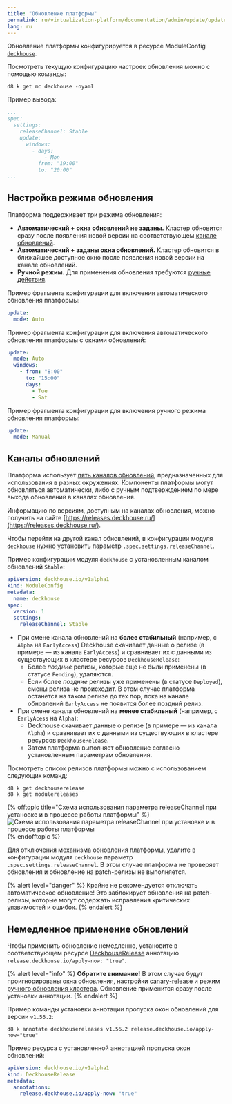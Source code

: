 ```yaml
---
title: "Обновление платформы"
permalink: ru/virtualization-platform/documentation/admin/update/update.html
lang: ru
---
```


Обновление платформы конфигурируется в ресурсе ModuleConfig [`deckhouse`](../../reference/cr.html#moduleconfig).

Посмотреть текущую конфигурацию настроек обновления можно с помощью команды:

```shell
d8 k get mc deckhouse -oyaml
```

Пример вывода:

```yaml
...
spec:
  settings:
    releaseChannel: Stable
    update:
      windows:
        - days:
            - Mon
          from: "19:00"
          to: "20:00"
...
```

## Настройка режима обновления

Платформа поддерживает три режима обновления:

- **Автоматический + окна обновлений не заданы.** Кластер обновится сразу после появления новой версии на соответствующем [канале обновлений](../update-channels.html).
- **Автоматический + заданы окна обновлений.** Кластер обновится в ближайшее доступное окно после появления новой версии на канале обновлений.
- **Ручной режим.** Для применения обновления требуются [ручные действия](./manual-update-mode.html).

Пример фрагмента конфигурации для включения автоматического обновления платформы:

```yaml
update:
  mode: Auto
```

Пример фрагмента конфигурации для включения автоматического обновления платформы с окнами обновлений:

```yaml
update:
  mode: Auto
  windows:
    - from: "8:00"
      to: "15:00"
      days:
        - Tue
        - Sat
```

Пример фрагмента конфигурации для включения ручного режима обновления платформы:

```yaml
update:
  mode: Manual
```

## Каналы обновлений

Платформа использует [пять каналов обновлений](../update-channels.html), предназначенных для использования в разных окружениях. Компоненты платформы могут обновляться автоматически, либо с ручным подтверждением по мере выхода обновлений в каналах обновления.

Информацию по версиям, доступным на каналах обновления, можно получить на сайте [https://releases.deckhouse.ru/](https://releases.deckhouse.ru/).

Чтобы перейти на другой канал обновлений, в конфигурации модуля `deckhouse` нужно установить параметр `.spec.settings.releaseChannel`.

Пример конфигурации модуля `deckhouse` с установленным каналом обновлений `Stable`:

```yaml
apiVersion: deckhouse.io/v1alpha1
kind: ModuleConfig
metadata:
  name: deckhouse
spec:
  version: 1
  settings:
    releaseChannel: Stable
```

- При смене канала обновлений на **более стабильный** (например, с `Alpha` на `EarlyAccess`) Deckhouse скачивает данные о релизе (в примере — из канала `EarlyAccess`) и сравнивает их с данными из существующих в кластере ресурсов `DeckhouseRelease`:
  - Более _поздние_ релизы, которые еще не были применены (в статусе `Pending`), удаляются.
  - Если более _поздние_ релизы уже применены (в статусе `Deployed`), смены релиза не происходит. В этом случае платформа останется на таком релизе до тех пор, пока на канале обновлений `EarlyAccess` не появится более поздний релиз.
- При смене канала обновлений на **менее стабильный** (например, с `EarlyAcess` на `Alpha`):
  - Deckhouse скачивает данные о релизе (в примере — из канала `Alpha`) и сравнивает их с данными из существующих в кластере ресурсов `DeckhouseRelease`.
  - Затем платформа выполняет обновление согласно установленным параметрам обновления.

Посмотреть список релизов платформы можно с использованием следующих команд:

```shell
d8 k get deckhouserelease
d8 k get modulereleases
```
{% offtopic title="Схема использования параметра releaseChannel при установке и в процессе работы платформы" %}
![Схема использования параметра releaseChannel при установке и в процессе работы платформы](/images/common/deckhouse-update-process.png)
{% endofftopic %}

Для отключения механизма обновления платформы, удалите в конфигурации модуля `deckhouse` параметр `.spec.settings.releaseChannel`. В этом случае платформа не проверяет обновления и обновление на patch-релизы не выполняется.

{% alert level="danger" %}
Крайне не рекомендуется отключать автоматическое обновление! Это заблокирует обновления на patch-релизы, которые могут содержать исправления критических уязвимостей и ошибок.
{% endalert %}

## Немедленное применение обновлений

Чтобы применить обновление немедленно, установите в соответствующем ресурсе [DeckhouseRelease](../../reference/cr.html#deckhouserelease) аннотацию `release.deckhouse.io/apply-now: "true"`.

{% alert level="info" %}
**Обратите внимание!** В этом случае будут проигнорированы окна обновления, настройки [canary-release](../../reference/cr.html#deckhouserelease-v1alpha1-spec-applyafter) и режим [ручного обновления кластера](../../reference/cr.html#parameters-update-disruptionapprovalmode). Обновление применится сразу после установки аннотации.
{% endalert %}

Пример команды установки аннотации пропуска окон обновлений для версии `v1.56.2`:

```shell
d8 k annotate deckhousereleases v1.56.2 release.deckhouse.io/apply-now="true"
```

Пример ресурса с установленной аннотацией пропуска окон обновлений:

```yaml
apiVersion: deckhouse.io/v1alpha1
kind: DeckhouseRelease
metadata:
  annotations:
    release.deckhouse.io/apply-now: "true"
```

